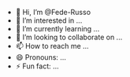 - 👋 Hi, I’m @Fede-Russo
- 👀 I’m interested in ...
- 🌱 I’m currently learning ...
- 💞️ I’m looking to collaborate on ...
- 📫 How to reach me ...
- 😄 Pronouns: ...
- ⚡ Fun fact: ...

<!---
Fede-Russo/Fede-Russo is a ✨ special ✨ repository because its `README.md` (this file) appears on your GitHub profile.
You can click the Preview link to take a look at your changes.
--->
